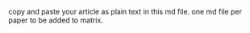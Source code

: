 copy and paste your article as plain text in this md file. one md file per paper to be added to matrix.